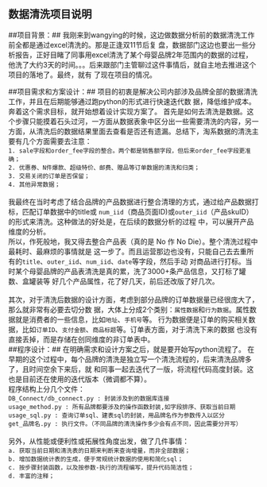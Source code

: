 数据清洗项目说明
---------------

##项目背景：##
    我刚来到wangying的时候，这边做数据分析前的数据清洗工作前全都是通过excel清洗的。那是正逢双11节后复
盘，数据部门这边也要出一些分析报告，正好目睹了同事用excel清洗了某个母婴品牌2年范围内的数据的过程，
他洗了大约3天的时间。。。后来跟部门主管聊过这件事情后，就自主地去推进这个项目的落地了。最终，就有
了现在项目的情况。<br>


##项目需求和方案设计：##
    项目的初衷是解决公司内部涉及品牌全部的数据清洗工作，并且在后期能够通过跑python的形式进行快速迭代数
据，降低维护成本。
奔着这个需求目标，就开始想着设计实现方案了。
首先是如何去清洗是数据。这个步骤只能摸着石头过河，一方面从数据表象中区分出一些需要清洗的内容，另一
方面，从清洗后的数据结果里面去查看是否还有遗漏。总结下，淘系数据的清洗主要有几个方面需要去注意：<br>
    `1. sale字段和order_fee字段的整合。两个都是销售额字段，但后来order_fee字段更准确；`<br>
    `2. 优惠券、N件爆款、超级特价、邮费、赠品等订单数据的清洗和归类；`<br>
    `3. 交易关闭的订单是否保留；`<br>
    `4. 其他异常数据；`<br>
        <br>
    我最终在当时考虑了结合品牌的产品数据进行整合清理的方式，通过给产品数据打标，匹配订单数据中的title或
`num_iid`（商品页面ID)或`outer_iid`（产品skuID）的形式来清洗。这种做法的好处是，在后续的数据分析的过程
中，可以展开产品维度的分析。 
<br>
    所以，作死般地，我又得去整合产品表（真的是 No 作 No Die）。整个清洗过程中最耗时、最麻烦的事情就是
这一步了。而且运营那边也没有，只能自己去去重所有的`title`、`outer_iid`、`num_iid`、`date`等字段，然后手动
对商品进行打标。当时某个母婴品牌的产品表清洗是真的累，洗了3000+条产品信息，又打标了罐数、盒罐装等
好几个产品属性，花了好几天，前后还改版了好几次。   
 <br>
    其次，对于清洗后数据的设计方面，考虑到部分品牌的订单数据量已经很庞大了，那么就非常有必要去切分数
据，大体上分成2个类别：`属性数据`和`行为数据`。属性数据就是消费者的一些信息，比如`地址`、`手机号`等。
行为数据便是订单的购买相关数据，比如`订单ID`、`支付金额`、`商品标题`等。订单表方面，对于清洗下来的数据
也没有直接丢掉，而是存储在创同维度的非订单表中。
<br>
##程序设计：##
    在明确需求和设计方案之后，就是要开始写python流程了。
    在早期的这个过程中，每个品牌的清洗是独立写一个清洗流程的，后来清洗品牌多了，且时间空余下来后，就
和同事一起去迭代了一版，将流程代码高度封装。这也是目前还在使用的迭代版本（微调都不算）。<br>
程序结构上分几个文件：<br>
    `DB_Connect/db_connect.py : 封装涉及到的数据库连接`<br>
    `usage_method.py : 所有品牌都要涉及的操作函数封装,如字段排序、获取当前日期`<br>
    `usage_sql.py : 查询订单sql、建表sql的封装，用品牌名作为参数传入以区分`<br>
    `get_品牌名.py : 执行文件。（不同品牌的清洗操作多少会有点不同，因此需要分开写）`<br>
    <br>
    另外，从性能或便利性或拓展性角度出发，做了几件事情：<br>
    `a. 获取当前日期和清洗表的日期来判断来查询增量，而非全部数据；`<br>
    `b. 增加数据统计表的生成，便于常规统计数据的使用和简化sql；`<br>
    `c. 按步骤封装函数，以及按参数-执行的流程编写，提升代码简洁性；`<br>
    `d. 丰富的注释；`<br>
